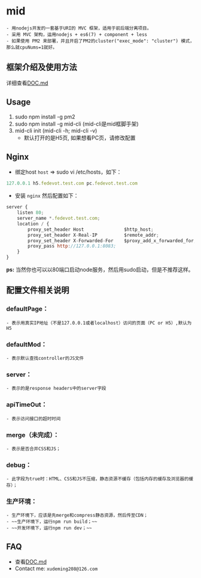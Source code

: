 # mid
	- 用nodejs开发的一套基于URI的 MVC 框架，适用于前后端分离项目。
	- 采用 MVC 架构，运用nodejs + es6(7) + component + less
	- 如果使用 PM2 来部署，并且开启了PM2的cluster("exec_mode": "cluster") 模式，那么就cpuNums=1就好。

## 框架介绍及使用方法
详细查看[DOC.md](https://github.com/xudeming208/mid/blob/master/DOC.md)


## Usage
1. sudo npm install -g pm2
2. sudo npm install -g mid-cli (mid-cli是mid框脚手架)
3. mid-cli init (mid-cli -h; mid-cli -v)
	- 默认打开的是H5页, 如果想看PC页，请修改配置

## Nginx
* 绑定host `host` => sudo vi /etc/hosts，如下：

```javascript
127.0.0.1 h5.fedevot.test.com pc.fedevot.test.com
```
* 安装 `nginx` 然后配置如下：

```javascript
server {
    listen 80;
    server_name *.fedevot.test.com;
    location / {
    	proxy_set_header Host               $http_host;
        proxy_set_header X-Real-IP          $remote_addr;
        proxy_set_header X-Forwarded-For    $proxy_add_x_forwarded_for;
        proxy_pass http://127.0.0.1:8083;
    }
}
```

**ps:**
	当然你也可以以80端口启动node服务，然后用sudo启动，但是不推荐这样。

## 配置文件相关说明

### defaultPage：
	- 表示用真实IP地址（不是127.0.0.1或者localhost）访问的页面（PC or H5）,默认为H5

### defaultMod：
	- 表示默认查找controller的JS文件

### server：
	- 表示的是response headers中的server字段

### apiTimeOut：
	- 表示访问接口的超时时间

### merge（未完成）：
	- 表示是否合并CSS和JS；

### debug：
	- 此字段为true时：HTML、CSS和JS不压缩，静态资源不缓存（包括内存的缓存及浏览器的缓存）；

### 生产环境：
	- 生产环境下，应该是先merge和compress静态资源，然后传至CDN；
	- ~~生产环境下，运行npm run build；~~
	- ~~开发环境下，运行npm run dev；~~

## FAQ
* 查看[DOC.md](https://github.com/xudeming208/mid/blob/master/DOC.md)
* Contact me: `xudeming208@126.com`
